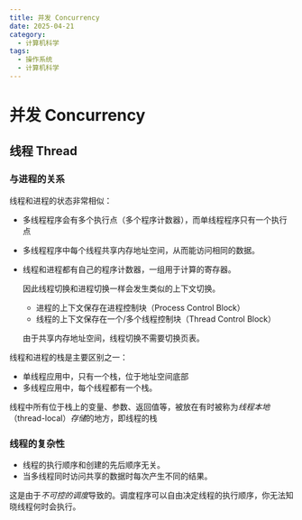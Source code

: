 ```yaml
---
title: 并发 Concurrency
date: 2025-04-21
category:
  - 计算机科学
tags:
  - 操作系统
  - 计算机科学
---
```


# 并发 Concurrency

## 线程 Thread

### 与进程的关系

线程和进程的状态非常相似：

- 多线程程序会有多个执行点（多个程序计数器），而单线程程序只有一个执行点

- 多线程程序中每个线程共享内存地址空间，从而能访问相同的数据。

- 线程和进程都有自己的程序计数器，一组用于计算的寄存器。

  因此线程切换和进程切换一样会发生类似的上下文切换。

  - 进程的上下文保存在进程控制块（Process Control Block）
  - 线程的上下文保存在一个/多个线程控制块（Thread Control Block）

  由于共享内存地址空间，线程切换不需要切换页表。

线程和进程的栈是主要区别之一：

- 单线程应用中，只有一个栈，位于地址空间底部
- 多线程应用中，每个线程都有一个栈。

线程中所有位于栈上的变量、参数、返回值等，被放在有时被称为*线程本地*（thread-local）*存储*的地方，即线程的栈

### 线程的复杂性

- 线程的执行顺序和创建的先后顺序无关。
- 当多线程同时访问共享的数据时每次产生不同的结果。

这是由于*不可控的调度*导致的。调度程序可以自由决定线程的执行顺序，你无法知晓线程何时会执行。
